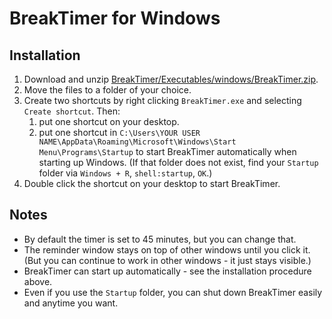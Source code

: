 # BreakTimer for Windows

## Installation
1. Download and unzip [BreakTimer/Executables/windows/BreakTimer.zip](https://github.com/SymboLinker/BreakTimer/raw/main/BreakTimer/Executables/windows/BreakTimer.zip).
2. Move the files to a folder of your choice.
3. Create two shortcuts by right clicking `BreakTimer.exe` and selecting `Create shortcut`. Then:
    1. put one shortcut on your desktop.
    2. put one shortcut in `C:\Users\YOUR USER NAME\AppData\Roaming\Microsoft\Windows\Start Menu\Programs\Startup` to start BreakTimer automatically when starting up Windows. (If that folder does not exist, find your `Startup` folder via `Windows + R`, `shell:startup`, `OK`.)
4. Double click the shortcut on your desktop to start BreakTimer.

## Notes
- By default the timer is set to 45 minutes, but you can change that.
- The reminder window stays on top of other windows until you click it. (But you can continue to work in other windows - it just stays visible.)
- BreakTimer can start up automatically - see the installation procedure above.
- Even if you use the `Startup` folder, you can shut down BreakTimer easily and anytime you want.
